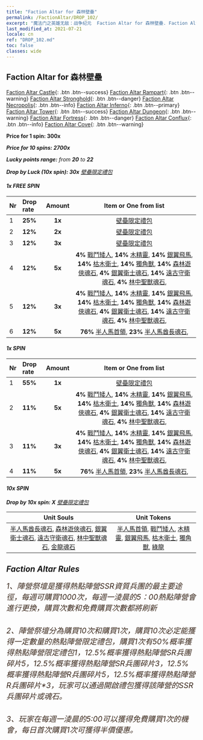 ```yaml
---
title: "Faction Altar for 森林壁壘"
permalink: /FactionAltar/DROP_102/
excerpt: "魔法门之英雄无敌：战争纪元  Faction Altar for 森林壁壘. Faction Altar is the primary method for obtaining SSR units from the popular faction. Limited to 1,000 purchases each week. The popular faction changes at 05:00 every Monday. Purchase attempts and free purchase attempts will also reset then."
last_modified_at: 2021-07-21
locale: cn
ref: "DROP_102.md"
toc: false
classes: wide
---
```


##  Faction Altar for **森林壁壘**

  [Faction Altar Castle](/cn/FactionAltar/DROP_101/){: .btn .btn--success} [Faction Altar Rampart](/cn/FactionAltar/DROP_102/){: .btn .btn--warning} [Faction Altar Stronghold](/cn/FactionAltar/DROP_103/){: .btn .btn--danger} [Faction Altar Necropolis](/cn/FactionAltar/DROP_104/){: .btn .btn--info} [Faction Altar Inferno](/cn/FactionAltar/DROP_105/){: .btn .btn--primary} [Faction Altar Tower](/cn/FactionAltar/DROP_106/){: .btn .btn--success} [Faction Altar Dungeon](/cn/FactionAltar/DROP_107/){: .btn .btn--warning} [Faction Altar Fortress](/cn/FactionAltar/DROP_108/){: .btn .btn--danger} [Faction Altar Conflux](/cn/FactionAltar/DROP_109/){: .btn .btn--info} [Faction Altar Cove](/cn/FactionAltar/DROP_112/){: .btn .btn--warning} 

  **Price for 1 spin: 300x** <i class="fas fa-gem"/>

  **Price for 10 spins: 2700x** <i class="fas fa-gem"/>

  **Lucky points range:** from **20** to **22**

  **Drop by Luck (10x spin): 30x** [壁壘限定禮包](/cn/Items/con_2101/)

####  1x FREE SPIN 

  |    Nr    |  Drop rate  |  Amount   |   Item or One from list  |
  |:---------|:------------|:---------:|:------------------------:|
  | 1 | **25%** | **1x** | [壁壘限定禮包](/cn/Items/con_2101/) |
  | 2 | **12%** | **2x** | [壁壘限定禮包](/cn/Items/con_2101/) |
  | 3 | **12%** | **3x** | [壁壘限定禮包](/cn/Items/con_2101/) |
  | 4 | **12%** | **5x** |  **4%** [戰鬥矮人](/cn/Items/unt_200/),  **14%** [木精靈](/cn/Items/unt_201/),  **14%** [銀翼飛馬](/cn/Items/unt_202/),  **14%** [枯木衛士](/cn/Items/unt_203/),  **14%** [獨角獸](/cn/Items/unt_204/),  **14%** [森林遊俠魂石](/cn/Items/unt_291/),  **4%** [銀翼衛士魂石](/cn/Items/unt_292/),  **14%** [遠古守衛魂石](/cn/Items/unt_293/),  **4%** [林中聖獸魂石](/cn/Items/unt_294/),  |
  | 5 | **12%** | **3x** |  **4%** [戰鬥矮人](/cn/Items/unt_200/),  **14%** [木精靈](/cn/Items/unt_201/),  **14%** [銀翼飛馬](/cn/Items/unt_202/),  **14%** [枯木衛士](/cn/Items/unt_203/),  **14%** [獨角獸](/cn/Items/unt_204/),  **14%** [森林遊俠魂石](/cn/Items/unt_291/),  **4%** [銀翼衛士魂石](/cn/Items/unt_292/),  **14%** [遠古守衛魂石](/cn/Items/unt_293/),  **4%** [林中聖獸魂石](/cn/Items/unt_294/),  |
  | 6 | **12%** | **5x** |  **76%** [半人馬首領](/cn/Items/unt_199/),  **23%** [半人馬酋長魂石](/cn/Items/unt_290/),  |


####  1x SPIN 

  |    Nr    |  Drop rate  |  Amount   |   Item or One from list  |
  |:---------|:------------|:---------:|:------------------------:|
  | 1 | **55%** | **1x** | [壁壘限定禮包](/cn/Items/con_2101/) |
  | 2 | **11%** | **5x** |  **4%** [戰鬥矮人](/cn/Items/unt_200/),  **14%** [木精靈](/cn/Items/unt_201/),  **14%** [銀翼飛馬](/cn/Items/unt_202/),  **14%** [枯木衛士](/cn/Items/unt_203/),  **14%** [獨角獸](/cn/Items/unt_204/),  **14%** [森林遊俠魂石](/cn/Items/unt_291/),  **4%** [銀翼衛士魂石](/cn/Items/unt_292/),  **14%** [遠古守衛魂石](/cn/Items/unt_293/),  **4%** [林中聖獸魂石](/cn/Items/unt_294/),  |
  | 3 | **11%** | **3x** |  **4%** [戰鬥矮人](/cn/Items/unt_200/),  **14%** [木精靈](/cn/Items/unt_201/),  **14%** [銀翼飛馬](/cn/Items/unt_202/),  **14%** [枯木衛士](/cn/Items/unt_203/),  **14%** [獨角獸](/cn/Items/unt_204/),  **14%** [森林遊俠魂石](/cn/Items/unt_291/),  **4%** [銀翼衛士魂石](/cn/Items/unt_292/),  **14%** [遠古守衛魂石](/cn/Items/unt_293/),  **4%** [林中聖獸魂石](/cn/Items/unt_294/),  |
  | 4 | **11%** | **5x** |  **76%** [半人馬首領](/cn/Items/unt_199/),  **23%** [半人馬酋長魂石](/cn/Items/unt_290/),  |


####  10x SPIN 

  **Drop by 10x spin: X** [壁壘限定禮包](/cn/Items/con_2101/)

  |    Unit Souls    |  Unit Tokens  |
  |:----------------:|:-------------:|
  | [半人馬酋長魂石](/cn/Items/unt_290/), [森林遊俠魂石](/cn/Items/unt_291/), [銀翼衛士魂石](/cn/Items/unt_292/), [遠古守衛魂石](/cn/Items/unt_293/), [林中聖獸魂石](/cn/Items/unt_294/), [金龍魂石](/cn/Items/unt_295/) | [半人馬首領](/cn/Items/unt_199/), [戰鬥矮人](/cn/Items/unt_200/), [木精靈](/cn/Items/unt_201/), [銀翼飛馬](/cn/Items/unt_202/), [枯木衛士](/cn/Items/unt_203/), [獨角獸](/cn/Items/unt_204/), [綠龍](/cn/Items/unt_205/) |



## Faction Altar Rules

  <span style="color: #3c2a1e;font-size:20px">1、陣營祭壇是獲得熱點陣營SSR資質兵團的最主要途徑，每週可購買1000次，每週一淩晨的5：00熱點陣營會進行更換，購買次數和免費購買次數都將刷新</span><br/>

<br/>  <span style="color: #3c2a1e;font-size:20px">2、陣營祭壇分為購買10次和購買1次，購買10次必定能獲得一定數量的熱點陣營限定禮包，購買1次有50%概率獲得熱點陣營限定禮包*1，12.5%概率獲得熱點陣營SR兵團碎片*5，12.5%概率獲得熱點陣營SR兵團碎片*3，12.5%概率獲得熱點陣營R兵團碎片*5，12.5%概率獲得熱點陣營R兵團碎片*3，玩家可以通過開啟禮包獲得該陣營的SSR兵團碎片或魂石。</span>

<br/>  <span style="color: #3c2a1e;font-size:20px">3、玩家在每週一淩晨的5:00可以獲得免費購買1次的機會，每日首次購買1次可獲得半價優惠。</span><br/>

<br/>